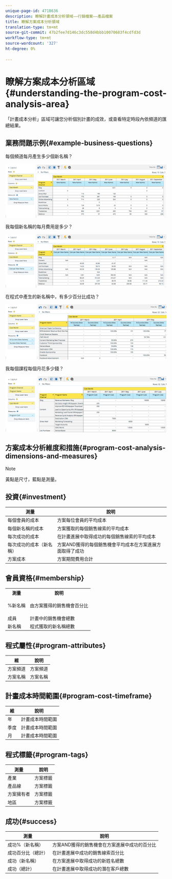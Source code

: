 ```yaml
---
unique-page-id: 4718636
description: 瞭解計畫成本分析領域——行銷檔案——產品檔案
title: 瞭解方案成本分析領域
translation-type: tm+mt
source-git-commit: 47b2fee7d146c3dc558d4bbb10070683f4cdfd3d
workflow-type: tm+mt
source-wordcount: '327'
ht-degree: 0%

---
```



# 瞭解方案成本分析區域{#understanding-the-program-cost-analysis-area}

「計畫成本分析」區域可讓您分析個別計畫的成效，或查看特定時段內依頻道的匯總結果。

## 業務問題示例{#example-business-questions}

每個頻道每月產生多少個新名稱？

![](assets/image2015-5-6-14-3a13-3a47.png)

我每個新名稱的每月費用是多少？

![](assets/image2015-5-6-14-3a16-3a28.png)

在程式中產生的新名稱中，有多少百分比成功？

![](assets/image2015-5-6-14-3a31-3a15.png)

我每個課程每個月花多少錢？

![](assets/image2015-5-6-14-3a36-3a34.png)

## 方案成本分析維度和措施{#program-cost-analysis-dimensions-and-measures}

>[!NOTE]
>
>黃點是尺寸，藍點是測量。

## 投資{#investment}

| 測量 | 說明 |
|---|---|
| 每個會員的成本 | 方案每位會員的平均成本 |
| 每個新名稱的成本 | 方案獲取的每個銷售線索的平均成本 |
| 每次成功的成本 | 在計畫進展中取得成功的每個銷售線索的平均成本 |
| 每次成功的成本（新名稱） | 方案AND獲得的每個銷售機會平均成本在方案進展方面取得了成功 |
| 方案成本 | 方案期間費用合計 |

## 會員資格{#membership}

<table> 
 <tbody> 
  <tr> 
   <th>測量</th> 
   <th>說明</th> 
  </tr> 
  <tr> 
   <td><p>%新名稱</p></td> 
   <td>由方案獲得的銷售機會百分比</td> 
  </tr> 
  <tr> 
   <td>成員</td> 
   <td>計畫中的銷售機會總數</td> 
  </tr> 
  <tr> 
   <td>新名稱</td> 
   <td>程式獲取的新名稱總數</td> 
  </tr> 
 </tbody> 
</table>

## 程式屬性{#program-attributes}

| 維 | 說明 |
|---|---|
| 方案頻道 | 方案頻道 |
| 方案名稱 | 方案名稱 |

## 計畫成本時間範圍{#program-cost-timeframe}

| 維 | 說明 |
|---|---|
| 年 | 計畫成本時間範圍 |
| 季度 | 計畫成本時間範圍 |
| 月 | 計畫成本時間範圍 |

## 程式標籤{#program-tags}

| 測量 | 說明 |
|---|---|
| 產業 | 方案標籤 |
| 產品線 | 方案標籤 |
| 方案擁有者 | 方案標籤 |
| 地區 | 方案標籤 |

## 成功{#success}

| 測量 | 說明 |
|---|---|
| 成功%（新名稱） | 方案AND獲得的銷售機會在方案進展中成功的百分比 |
| 成功百分比（總計） | 在計畫進展中成功的銷售線索百分比 |
| 成功（新名稱） | 在方案進展中取得成功的新姓名總數 |
| 成功（總計） | 在計畫進展中取得成功的潛在客戶總數 |

